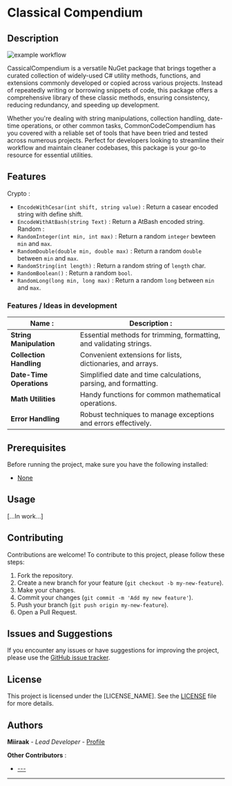 # Classical Compendium

## Description
![example workflow](https://github.com/miiraak/classicalcompendium/actions/workflows/Publish.yml/badge.svg)

CassicalCompendium is a versatile NuGet package that brings together a curated collection of widely-used C# utility methods, functions, and extensions commonly developed or copied across various projects. Instead of repeatedly writing or borrowing snippets of code, this package offers a comprehensive library of these classic methods, ensuring consistency, reducing redundancy, and speeding up development.

Whether you're dealing with string manipulations, collection handling, date-time operations, or other common tasks, CommonCodeCompendium has you covered with a reliable set of tools that have been tried and tested across numerous projects. Perfect for developers looking to streamline their workflow and maintain cleaner codebases, this package is your go-to resource for essential utilities.

## Features
Crypto :
- `EncodeWithCesar(int shift, string value)` : Return a casear encoded string with define shift.
- `EncodeWithAtBash(string Text)` : Return a AtBash encoded string.
Random :
- `RandomInteger(int min, int max)` : Return a random `integer` bewteen `min` and `max`.
- `RandomDouble(double min, double max)` : Return a random `double` between `min` and `max`.
- `RandomString(int length)` : Return a random string of `length` char.
- `RandomBoolean()` : Return a random `bool`.
- `RandomLong(long min, long max)` : Return a random `long` between `min` and `max`.

### Features / Ideas in development
| Name : | Description : |
|---|---|
| **String Manipulation** | Essential methods for trimming, formatting, and validating strings. | 
| **Collection Handling** | Convenient extensions for lists, dictionaries, and arrays. | 
| **Date-Time Operations** | Simplified date and time calculations, parsing, and formatting. | 
| **Math Utilities** | Handy functions for common mathematical operations. | 
| **Error Handling** | Robust techniques to manage exceptions and errors effectively. | 

## Prerequisites

Before running the project, make sure you have the following installed:

- [None]()

## Usage
[...In work...]

## Contributing

Contributions are welcome! To contribute to this project, please follow these steps:

1. Fork the repository.
2. Create a new branch for your feature (`git checkout -b my-new-feature`).
3. Make your changes.
4. Commit your changes (`git commit -m 'Add my new feature'`).
5. Push your branch (`git push origin my-new-feature`).
6. Open a Pull Request.

## Issues and Suggestions

If you encounter any issues or have suggestions for improving the project, please use the [GitHub issue tracker](https://github.com/Miiraak/ClassicalCompendium/issues).

## License

This project is licensed under the [LICENSE_NAME]. See the [LICENSE](./LICENSE) file for more details.

## Authors

**Miiraak** - *Lead Developer* - [Profile](https://github.com/Miiraak)

**Other Contributors** : 
-  [---]()

---
